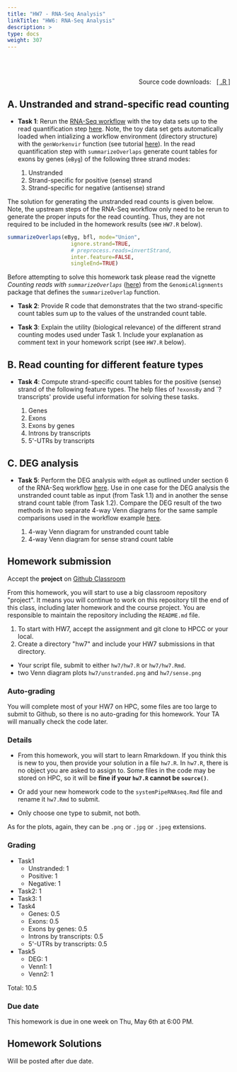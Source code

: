 ```yaml
---
title: "HW7 - RNA-Seq Analysis"
linkTitle: "HW6: RNA-Seq Analysis"
description: >
type: docs
weight: 307
---
```


<br></br>

<div style="text-align: right"> 
Source code downloads: &nbsp; <a href="https://raw.githubusercontent.com/tgirke/GEN242//main/content/en/assignments/Homework/HW07/HW07.R" target="_blank">[ .R ]</a>
</div>

## A. Unstranded and strand-specific read counting 

- __Task 1__: Rerun the [RNA-Seq
  workflow](https://girke.bioinformatics.ucr.edu/GEN242/tutorials/sprnaseq/sprnaseq/)
  with the toy data sets up to the read quantification step
  [here](https://girke.bioinformatics.ucr.edu/GEN242/tutorials/sprnaseq/sprnaseq/#read-quantification). Note,
  the toy data set gets automatically loaded when intializing a workflow environment (directory structure) with the `genWorkenvir` 
  function (see tutorial [here](https://girke.bioinformatics.ucr.edu/GEN242/tutorials/sprnaseq/sprnaseq/#experimental-design)). 
  In the read quantification step with `summarizeOverlaps` generate count
  tables for exons by genes (`eByg`) of the following three strand modes:

   1. Unstranded 
   2. Strand-specific for positive (sense) strand
   3. Strand-specific for negative (antisense) strand
   
The solution for generating the unstranded read counts is given below. Note,
the upstream steps of the RNA-Seq workflow only need to be rerun to generate
the proper inputs for the read counting. Thus, they are not required to be
included in the homework results (see `HW7.R` below).

```r
summarizeOverlaps(eByg, bfl, mode="Union", 
                    ignore.strand=TRUE, 
                    # preprocess.reads=invertStrand,
                    inter.feature=FALSE, 
                    singleEnd=TRUE)
```

Before attempting to solve this homework task please read the vignette _Counting reads with `summarizeOverlaps`_ ([here](http://bioconductor.org/packages/release/bioc/html/GenomicAlignments.html)) from the `GenomicAlignments` package that defines the `summarizeOverlap` function.

- __Task 2__: Provide R code that demonstrates that the two strand-specific count tables sum up to the values of the unstranded count table. 

- __Task 3__: Explain the utility (biological relevance) of the different strand counting modes used under Task 1. Include your explanation as comment text in your homework script (see `HW7.R` below). 

## B. Read counting for different feature types
- __Task 4__: Compute strand-specific count tables for the positive (sense) strand of the following feature types. The help files of `?exonsBy` and `?transcripts' provide useful information for solving these tasks. 

   1. Genes
   2. Exons
   3. Exons by genes 
   4. Introns by transcripts
   5. 5'-UTRs by transcripts

## C. DEG analysis

- __Task 5__: Perform the DEG analysis with `edgeR` as outlined under section 6 of the RNA-Seq workflow [here](https://girke.bioinformatics.ucr.edu/GEN242/tutorials/sprnaseq/sprnaseq/#run-edger). Use in one case for the DEG analysis the unstranded count table as input (from Task 1.1) and in another the sense strand count table (from Task 1.2). Compare the DEG result of the two methods in two separate 4-way Venn diagrams for the same sample comparisons used in the workflow example [here](https://girke.bioinformatics.ucr.edu/GEN242/tutorials/sprnaseq/sprnaseq/#venn-diagrams-of-deg-sets).

   1. 4-way Venn diagram for unstranded count table
   2. 4-way Venn diagram for sense strand count table

## Homework submission

Accept the **project** on [Github Classroom](https://classroom.github.com/a/mSDjRBc8)

From this homework, you will start to use a big classroom repository "project". It means you will continue to work on 
this repository till the end of this class, including later homework and the course project. 
You are responsible to maintain the repository including the `README.md` file.

1. To start with HW7, accept the assignment and git clone to HPCC or your local. 
2. Create a directory "hw7" and include your HW7 submissions in that directory. 

- Your script file, submit to either `hw7/hw7.R` or `hw7/hw7.Rmd`.
- two Venn diagram plots `hw7/unstranded.png` and `hw7/sense.png`

### Auto-grading
You will complete most of your HW7 on HPC, some files are too large to submit 
to Github, so there is no auto-grading for this homework.  Your TA will 
manually check the code later.

### Details
- From this homework, you will start to learn Rmarkdown. If you think 
  this is new to you, then provide your solution in a file `hw7.R`. In `hw7.R`, 
  there is no object you are asked to assign to. Some files in 
  the code may be stored on HPC, so it will be **fine if your `hw7.R` cannot be `source()`**. 

- Or add your new homework code to the `systemPipeRNAseq.Rmd` file and rename it `hw7.Rmd` to submit.
- Only choose one type to submit, not both.

As for the plots, again, they can be `.png` or `.jpg` or `.jpeg` extensions.

### Grading
- Task1 
    - Unstranded: 1
    - Positive: 1
    - Negative: 1
- Task2: 1
- Task3: 1
- Task4 
    - Genes: 0.5
    - Exons: 0.5
    - Exons by genes: 0.5
    - Introns by transcripts: 0.5 
    - 5'-UTRs by transcripts: 0.5
- Task5 
    - DEG: 1
    - Venn1: 1
    - Venn2: 1

Total: 10.5

### Due date

This homework is due in one week on Thu, May 6th at 6:00 PM.

## Homework Solutions

Will be posted after due date.

